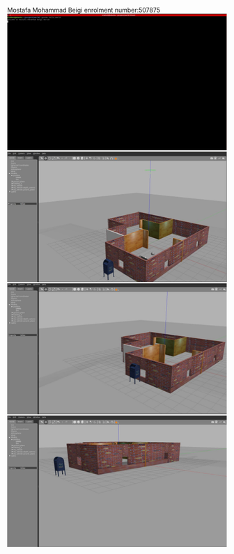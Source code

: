 Mostafa Mohammad Beigi enrolment number:507875
![alt text](https://github.com/mostafa10066/Aeronautical/blob/master/images/01.JPG?raw=true)
![alt text](https://github.com/mostafa10066/Aeronautical/blob/master/images/02.JPG?raw=true)
![alt text](https://github.com/mostafa10066/Aeronautical/blob/master/images/03.JPG?raw=true)
![alt text](https://github.com/mostafa10066/Aeronautical/blob/master/images/04.JPG?raw=true)

